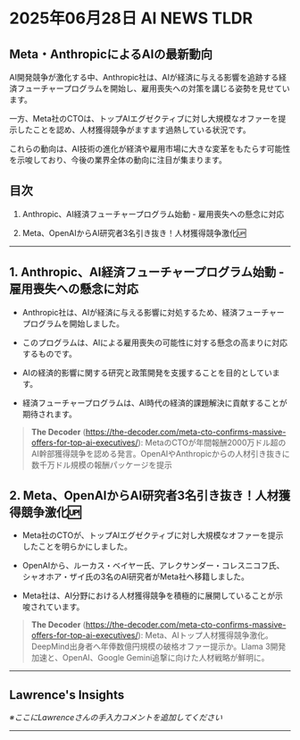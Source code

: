 # 2025年06月28日 AI NEWS TLDR

## Meta・AnthropicによるAIの最新動向

AI開発競争が激化する中、Anthropic社は、AIが経済に与える影響を追跡する経済フューチャープログラムを開始し、雇用喪失への対策を講じる姿勢を見せています。

一方、Meta社のCTOは、トップAIエグゼクティブに対し大規模なオファーを提示したことを認め、人材獲得競争がますます過熱している状況です。

これらの動向は、AI技術の進化が経済や雇用市場に大きな変革をもたらす可能性を示唆しており、今後の業界全体の動向に注目が集まります。

## 目次

1. Anthropic、AI経済フューチャープログラム始動 - 雇用喪失への懸念に対応

2. Meta、OpenAIからAI研究者3名引き抜き！人材獲得競争激化🆙

---

## 1. Anthropic、AI経済フューチャープログラム始動 - 雇用喪失への懸念に対応

- Anthropic社は、AIが経済に与える影響に対処するため、経済フューチャープログラムを開始しました。

- このプログラムは、AIによる雇用喪失の可能性に対する懸念の高まりに対応するものです。

- AIの経済的影響に関する研究と政策開発を支援することを目的としています。

- 経済フューチャープログラムは、AI時代の経済的課題解決に貢献することが期待されます。

> **The Decoder** (https://the-decoder.com/meta-cto-confirms-massive-offers-for-top-ai-executives/): MetaのCTOが年間報酬2000万ドル超のAI幹部獲得競争を認める発言。OpenAIやAnthropicからの人材引き抜きに数千万ドル規模の報酬パッケージを提示

## 2. Meta、OpenAIからAI研究者3名引き抜き！人材獲得競争激化🆙

- Meta社のCTOが、トップAIエグゼクティブに対し大規模なオファーを提示したことを明らかにしました。

- OpenAIから、ルーカス・ベイヤー氏、アレクサンダー・コレスニコフ氏、シャオホア・ザイ氏の3名のAI研究者がMeta社へ移籍しました。

- Meta社は、AI分野における人材獲得競争を積極的に展開していることが示唆されています。

> **The Decoder** (https://the-decoder.com/meta-cto-confirms-massive-offers-for-top-ai-executives/): Meta、AIトップ人材獲得競争激化。DeepMind出身者へ年俸数億円規模の破格オファー提示か。Llama 3開発加速と、OpenAI、Google Gemini追撃に向けた人材戦略が鮮明に。

---

## Lawrence's Insights

*※ここにLawrenceさんの手入力コメントを追加してください*

---
